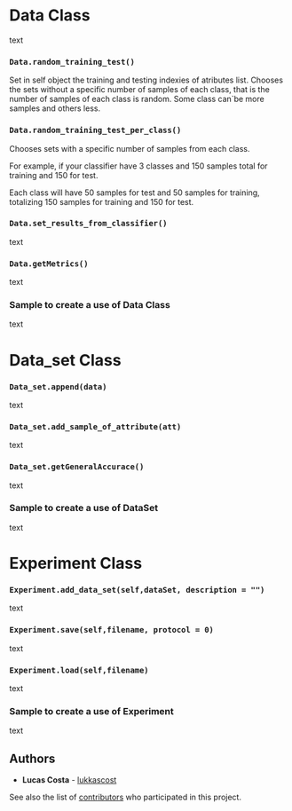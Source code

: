 # Data Class
text

### ```Data.random_training_test()```
Set in self object the training and testing indexies of atributes list.
Chooses the sets without a specific number of samples of each class, that is the number of samples of each class is random. Some class can`be more samples and others less.


### ```Data.random_training_test_per_class()```
Chooses sets with a specific number of samples from each class. 

For example, if your classifier have 3 classes and 150 samples total for training and 150 for test. 

Each class will have 50 samples for test and 50 samples for training, totalizing 150 samples for training and 150 for test.


### ```Data.set_results_from_classifier()```
text

### ```Data.getMetrics()```
text


### Sample to create a use of Data Class
text


# Data_set Class

### ```Data_set.append(data)```
text


### ```Data_set.add_sample_of_attribute(att)```
text


### ```Data_set.getGeneralAccurace()```
text


### Sample to create a use of DataSet
text


# Experiment Class

### ```Experiment.add_data_set(self,dataSet, description = "")```
text

### ```Experiment.save(self,filename, protocol = 0)```
text

### ```Experiment.load(self,filename)```
text


### Sample to create a use of Experiment
text



## Authors

* **Lucas Costa** - [lukkascost](https://github.com/lukkascost)

See also the list of [contributors](https://github.com/lukkascost/MachineLearn/contributors) who participated in this project.
